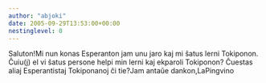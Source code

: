 ```yaml
---
author: "abjoki"
date: 2005-09-29T13:53:00+00:00
nestinglevel: 0
---
```

Saluton!Mi nun konas Esperanton jam unu jaro kaj mi ŝatus lerni Tokiponon. Ĉuiu(j) el vi ŝatus persone helpi min lerni kaj ekparoli Tokiponon? Ĉuestas aliaj Esperantistaj Tokiponanoj ĉi tie?Jam antaŭe dankon,LaPingvino